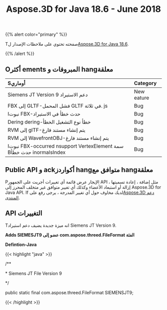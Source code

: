 ﻿---
title: Aspose.3D for Java 18.6 - June 2018
type: docs
weight: 70
url: /ar/java/aspose-3d-for-java-18-6-june-2018/
---
{{% alert color="primary" %}} 

Tصفحته تحتوي على ملاحظات الإصدار ل[Aspose.3D for Java 18.6](https://repository.aspose.com/repo/com/aspose/aspose-3d/18.6/).

{{% /alert %}} 
## **Oأكثر ements المبروفات و hangمعلقة**

|**Sأوماري**|**Category**|
|:- |:- |
|Siemens JT Version 9 دعم الاستيراد|New eature|
|FBX إلى GLTF-فشل المحمل GLTF في ثلاثة. js|Bug|
|Iنبوت FBX-حدث خطأ في الاستيراد|Bug|
|Dering dering-خطأ نوع التشغيل الخطأ|Bug|
|RVM إلى glTF-يتم إنشاء مستند فارغ|Bug|
|RVM إلى WavefrontOBJ-يتم إنشاء مستند فارغ|Bug|
|Iنبوت FBX-occurred nsupport VertexElement سمة Bحدث خطأ inormalsIndex|Bug|
## **Public API و ackأكواردز hangمتوافق مع hangمعلقة**
Pالإيجار عرض قائمة أي تغييرات أجريت على الجمهور API مثل إضافة ، إعادة تسميتها ، إزالة أو استبعاد الأعضاء وكذلك أي تغيير متوافق غير متخلف المحرز إلى Aspose.3D for Java API. If لديك مخاوف حول أي تغيير المدرجة ، يرجى رفع على[Aspose.3D دعم المنتدى](http://www.aspose.com/community/forums/aspose.3d-product-family/535/showforum.aspx).
## **API التغييرات**
Tانه ميزة جديدة يضيف دعم استيراد Siemens JT Version 9.

**Adds SIEMESJT9 عضو إلى com.aspose.threed.FileFormat الفئة**

**Defintion-Java**

{{< highlight "java" >}}

 /**

\* Siemens JT File Version 9

*/

public static final com.aspose.threed.FileFormat SIEMENSJT9;

{{< /highlight >}}
